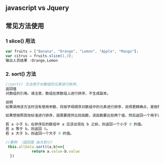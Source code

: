 ## javascript vs Jquery

## 常见方法使用

### 1 slice() 用法

```javascript
var fruits = ["Banana", "Orange", "Lemon", "Apple", "Mango"];
var citrus = fruits.slice(1,3);
输出人员结果 :Orange,Lemon
```



### 2. sort() 方法

``` javascript
//sort() 方法用于对数组的元素进行排序。
返回值
对数组的引用。请注意，数组在原数组上进行排序，不生成副本。

说明
如果调用该方法时没有使用参数，将按字母顺序对数组中的元素进行排序，说得更精确点，是按照字符编码的顺序进行排序。要实现这一点，首先应把数组的元素都转换成字符串（如有必要），以便进行比较。

如果想按照其他标准进行排序，就需要提供比较函数，该函数要比较两个值，然后返回一个用于说明这两个值的相对顺序的数字。比较函数应该具有两个参数 a 和 b，其返回值如下：

若 a 小于 b，在排序后的数组中 a 应该出现在 b 之前，则返回一个小于 0 的值。
若 a 等于 b，则返回 0。
若 a 大于 b，则返回一个大于 0 的值。

//案例 （返回值 由大到小）
 this.allData.sort((a,b)=>{
            return a.value-b.value
  })




```

